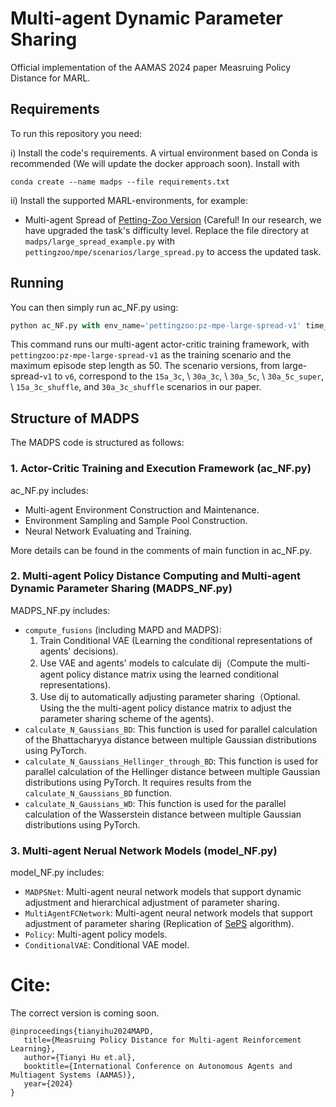 # Multi-agent Dynamic Parameter Sharing

Official implementation of the AAMAS 2024 paper Measruing Policy Distance for MARL.

## Requirements

To run this repository you need:

i) Install the code's requirements. A virtual environment based on Conda is recommended (We will update the docker approach soon). Install with 
```setup
conda create --name madps --file requirements.txt
```
ii) Install the supported MARL-environments, for example:
- Multi-agent Spread of [Petting-Zoo Version](https://github.com/semitable/PettingZoo)
(Careful! In our research, we have upgraded the task's difficulty level. Replace the file directory at `madps/large_spread_example.py` with `pettingzoo/mpe/scenarios/large_spread.py` to access the updated task.



## Running

You can then simply run ac_NF.py using:
```python
python ac_NF.py with env_name='pettingzoo:pz-mpe-large-spread-v1' time_limit=50
```
This command runs our multi-agent actor-critic training framework, with `pettingzoo:pz-mpe-large-spread-v1` as the training scenario and the maximum episode step length as 50. The scenario versions, from large-spread-`v1` to `v6`, correspond to the `15a_3c`, \ `30a_3c`, \  `30a_5c`, \ `30a_5c_super`, \ `15a_3c_shuffle`, and  `30a_3c_shuffle` scenarios in our paper.




## Structure of MADPS
The MADPS code is structured as follows:
### 1. Actor-Critic Training and Execution Framework (ac_NF.py)

ac_NF.py includes:
- Multi-agent Environment Construction and Maintenance.
- Environment Sampling and Sample Pool Construction.
- Neural Network Evaluating and Training.

More details can be found in the comments of main function in ac_NF.py.

### 2. Multi-agent Policy Distance Computing and Multi-agent Dynamic Parameter Sharing (MADPS_NF.py)

MADPS_NF.py includes:

- `compute_fusions` (including MAPD and MADPS):
    1. Train Conditional VAE (Learning the conditional representations of agents' decisions).
    2. Use VAE and agents' models to calculate dij（Compute the multi-agent policy distance matrix using the learned conditional representations).
    3. Use dij to automatically adjusting parameter sharing（Optional. Using the the multi-agent policy distance matrix to adjust the parameter sharing scheme of the agents).
- `calculate_N_Gaussians_BD`: This function is used for parallel calculation of the Bhattacharyya distance between multiple Gaussian distributions using PyTorch.
- `calculate_N_Gaussians_Hellinger_through_BD`: This function is used for parallel calculation of the Hellinger distance between multiple Gaussian distributions using PyTorch. It requires results from the `calculate_N_Gaussians_BD` function.
- `calculate_N_Gaussians_WD`: This function is used for the parallel calculation of the Wasserstein distance between multiple Gaussian distributions using PyTorch.

### 3. Multi-agent Nerual Network Models (model_NF.py)

model_NF.py includes:
- `MADPSNet`: Multi-agent neural network models that support dynamic adjustment and hierarchical adjustment of parameter sharing.
- `MultiAgentFCNetwork`: Multi-agent neural network models that support adjustment of parameter sharing (Replication of [SePS](https://proceedings.mlr.press/v139/christianos21a/christianos21a.pdf) algorithm).
- `Policy`: Multi-agent policy models.
- `ConditionalVAE`: Conditional VAE model.



<!-- ### Hyperparameters 
ac_NF.py: This is the main file for training and evaluating the agent. It contains the following functions:



This repository is an implementation of SePS and not necessarily the identical code that generated the experiments (i.e. small bug-fixes, features, or improved hyperparameters _will_ be contained in this repository). Any major bug fixes (if necessary) will be documented below. 

Right now, the proposed hyperparameters can be found in the config function of `ops_utils.py` (for the SePS procedure) and for `ac.py` (A2C hyperparameters).
For SePS (`ops_utils.py`):
- `pretraining_steps`: always returns stabler results when increased. Usually works with as low as 2,000, but should be increased to 10,000 if time/memory allows. Simpler environments (like BPS) can handle much smaller values.
- `clusters`: the number of clusters (K in the paper). Please see respective section in the paper. When # of clusters is unknown Davies–Bouldin index is recommended (scikit-learn function [here](https://scikit-learn.org/stable/modules/generated/sklearn.metrics.davies_bouldin_score.html) works well). DB-Index will be used automatically if `clusters=None`.
- `z_features`: Typical values of ~5-10 work well with the tested number of types. If this value is set to 2 then a visualisation will be saved at "clusters.png"
- `kl_weight`: Values near zero work well since it tends to overwhelm the reconstruction loss. Try setting to zero when debugging.
- `reconstruct`: Could be changed from `["next_obs", "rew"]` to only `["next_obs"]` or `["rew"]` if it known that the environment only changes the observation or reward function respectively (and not both).
- `delay/delay_training/pretraining_times`: can be used in situation when differences between types are shown later in the training.

In `ac.py`:
- "algorithm_mode": Can be set to "ops", "iac", "snac-a", "snac-b". These values correspond to "SePS", "NoPS", "FuPS", "FuPS+id" respectively. -->



# Cite:

The correct version is coming soon.
```
@inproceedings{tianyihu2024MAPD,
   title={Measruing Policy Distance for Multi-agent Reinforcement Learning},
   author={Tianyi Hu et.al},
   booktitle={International Conference on Autonomous Agents and Multiagent Systems (AAMAS)},
   year={2024}
}
```

